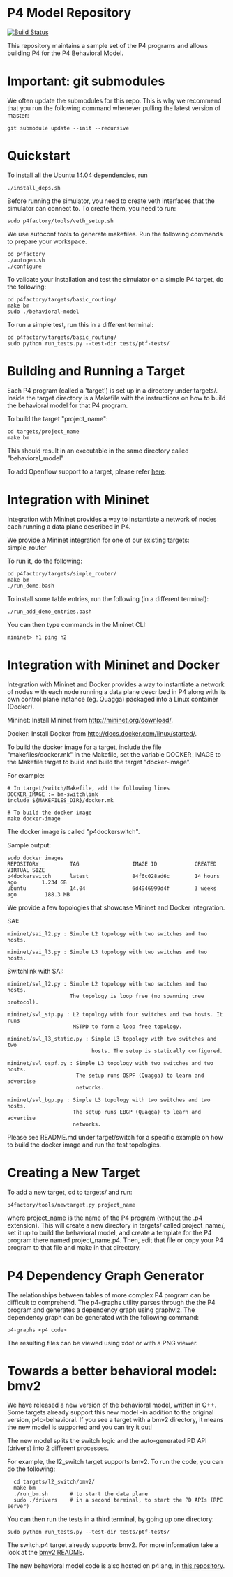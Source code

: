 P4 Model Repository
========

[![Build Status](https://travis-ci.org/p4lang/p4factory.svg?branch=master)](https://travis-ci.org/p4lang/p4factory)

This repository maintains a sample set of the P4 programs and allows building
P4 for the P4 Behavioral Model.

Important: git submodules
========
We often update the submodules for this repo. This is why we recommend that you
run the following command whenever pulling the latest version of master:

    git submodule update --init --recursive

Quickstart
========
To install all the Ubuntu 14.04 dependencies, run

    ./install_deps.sh

Before running the simulator, you need to create veth interfaces that the
simulator can connect to. To create them, you need to run:

    sudo p4factory/tools/veth_setup.sh

We use autoconf tools to generate makefiles. Run the following commands
to prepare your workspace.

    cd p4factory
    ./autogen.sh
    ./configure

To validate your installation and test the simulator on a simple P4 target, do
the following:

    cd p4factory/targets/basic_routing/
    make bm
    sudo ./behavioral-model

To run a simple test, run this in a different terminal:

    cd p4factory/targets/basic_routing/
    sudo python run_tests.py --test-dir tests/ptf-tests/

Building and Running a Target
========

Each P4 program (called a 'target') is set up in a directory under targets/.
Inside the target directory is a Makefile with the instructions on how to build
the behavioral model for that P4 program.

To build the target "project_name":

    cd targets/project_name
    make bm

This should result in an executable in the same directory called
"behavioral_model"

To add Openflow support to a target, please refer [here](https://github.com/p4lang/p4ofagent).

Integration with Mininet
========

Integration with Mininet provides a way to instantiate a network of nodes each
running a data plane described in P4.

We provide a Mininet integration for one of our existing targets: simple_router

To run it, do the following:

    cd p4factory/targets/simple_router/
    make bm
    ./run_demo.bash

To install some table entries, run the following (in a different terminal):

    ./run_add_demo_entries.bash

You can then type commands in the Mininet CLI:

    mininet> h1 ping h2

Integration with Mininet and Docker
========

Integration with Mininet and Docker provides a way to instantiate a network
of nodes with each node running a data plane described in P4 along with its
own control plane instance (eg. Quagga) packaged into a Linux container
(Docker).

Mininet: Install Mininet from http://mininet.org/download/.

Docker: Install Docker from http://docs.docker.com/linux/started/.

To build the docker image for a target, include the file "makefiles/docker.mk"
in the Makefile, set the variable DOCKER_IMAGE to the Makefile target to build
and build the target "docker-image".

For example:

    # In target/switch/Makefile, add the following lines
    DOCKER_IMAGE := bm-switchlink
    include ${MAKEFILES_DIR}/docker.mk

    # To build the docker image
    make docker-image

The docker image is called "p4dockerswitch".

Sample output:

    sudo docker images
    REPOSITORY          TAG                 IMAGE ID            CREATED             VIRTUAL SIZE
    p4dockerswitch      latest              84f6c028ad6c        14 hours ago        1.234 GB
    ubuntu              14.04               6d4946999d4f        3 weeks ago         188.3 MB

We provide a few topologies that showcase Mininet and Docker integration.

SAI:

    mininet/sai_l2.py : Simple L2 topology with two switches and two hosts.

    mininet/sai_l3.py : Simple L3 topology with two switches and two hosts.

Switchlink with SAI:

    mininet/swl_l2.py : Simple L2 topology with two switches and two hosts.
                        The topology is loop free (no spanning tree protocol).

    mininet/swl_stp.py : L2 topology with four switches and two hosts. It runs
                         MSTPD to form a loop free topology.

    mininet/swl_l3_static.py : Simple L3 topology with two switches and two
                               hosts. The setup is statically configured.

    mininet/swl_ospf.py : Simple L3 topology with two switches and two hosts.
                          The setup runs OSPF (Quagga) to learn and advertise
                          networks.

    mininet/swl_bgp.py : Simple L3 topology with two switches and two hosts.
                         The setup runs EBGP (Quagga) to learn and advertise
                         networks.

Please see README.md under target/switch for a specific example on how to build
the docker image and run the test topologies.

Creating a New Target
========

To add a new target, cd to targets/ and run:

    p4factory/tools/newtarget.py project_name

where project_name is the name of the P4 program (without the .p4 extension).
This will create a new directory in targets/ called project_name/, set it up
to build the behavioral model, and create a template for the P4 program there
named project_name.p4. Then, edit that file or copy your P4 program to that
file and make in that directory.

P4 Dependency Graph Generator
========

The relationships between tables of more complex P4 program can be difficult
to comprehend.  The p4-graphs utility parses through the the P4 program and
generates a dependency graph using graphviz.  The dependency graph can be
generated with the following command:

    p4-graphs <p4 code>

The resulting files can be viewed using xdot or with a PNG viewer.

Towards a better behavioral model: bmv2
========

We have released a new version of the behavioral model, written in C++. Some
targets already support this new model -in addition to the original version,
p4c-behavioral. If you see a target with a bmv2 directory, it means the new
model is supported and you can try it out!

The new model splits the switch logic and the auto-generated PD API (drivers)
into 2 different processes.

For example, the l2_switch target supports bmv2. To run the code, you can do the
following:

      cd targets/l2_switch/bmv2/
      make bm
      ./run_bm.sh       # to start the data plane 
      sudo ./drivers    # in a second terminal, to start the PD APIs (RPC server)

You can then run the tests in a third terminal, by going up one directory:

    sudo python run_tests.py --test-dir tests/ptf-tests/

The switch.p4 target already supports bmv2. For more information take a look at
the [bmv2 README](targets/switch/bmv2/README.md).


The new behavioral model code is also hosted on p4lang, in [this
repository](https://github.com/p4lang/behavioral-model).
